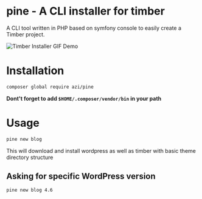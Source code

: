 # pine - A CLI installer for timber
A CLI tool written in PHP based on symfony console to easily create a Timber project.


![Timber Installer GIF Demo](http://gifyu.com/images/timber-installer-2.gif)

# Installation
```bash
composer global require azi/pine
```


__Dont't forget to add `$HOME/.composer/vendor/bin` in your path__

# Usage
```bash
pine new blog
```
This will download and install wordpress as well as timber with basic theme directory structure

## Asking for specific WordPress version
```bash
pine new blog 4.6
```
